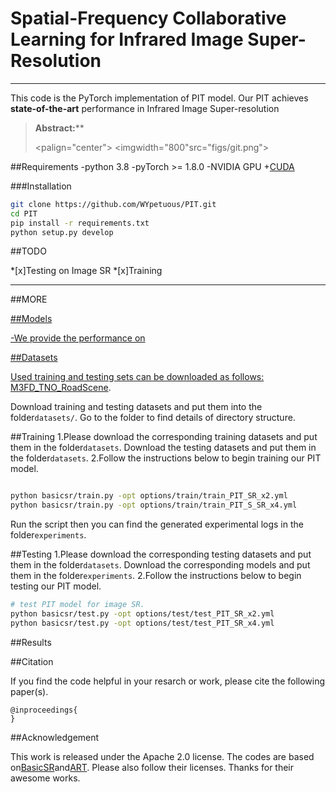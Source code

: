 # Spatial-Frequency Collaborative Learning for Infrared Image Super-Resolution





---
This code is the PyTorch implementation of PIT model. Our PIT achieves **state-of-the-art** performance in Infrared Image Super-resolution

>**Abstract:****
>
><palign="center">
><imgwidth="800"src="figs/git.png">
></p>



##Requirements
-python 3.8
-pyTorch >= 1.8.0
-NVIDIA GPU +[CUDA](https://developer.nvidia.com/cuda-downloads)

###Installation
```bash
git clone https://github.com/WYpetuous/PIT.git
cd PIT
pip install -r requirements.txt
python setup.py develop
```

##TODO

*[x]Testing on Image SR
*[x]Training

---

##MORE
<a href="https://imgsli.com/NDE2MzIx">


##Models

-We provide the performance on

##Datasets


Used training and testing sets can be downloaded as follows: [M3FD_TNO_RoadScene](https://drive.google.com/drive/folders/1K8pRnyiwW6dJ0Kfr_yDVEI57qbXwoUjQ?usp=drive_link).


Download  training and testing datasets and put them into the folder`datasets/`. Go to the folder to find details of directory structure.

##Training
1.Please download the corresponding training datasets and put them in the folder`datasets`. Download the testing datasets and put them in the folder`datasets`.
2.Follow the instructions below to begin training our PIT model.
```bash

python basicsr/train.py -opt options/train/train_PIT_SR_x2.yml
python basicsr/train.py -opt options/train/train_PIT_S_SR_x4.yml
```
Run the script then you can find the generated experimental logs in the folder`experiments`.


##Testing
1.Please download the corresponding testing datasets and put them in the folder`datasets`. Download the corresponding models and put them in the folder`experiments`.
2.Follow the instructions below to begin testing our PIT model.
```bash
# test PIT model for image SR.
python basicsr/test.py -opt options/test/test_PIT_SR_x2.yml
python basicsr/test.py -opt options/test/test_PIT_SR_x4.yml
```


##Results


##Citation

If you find the code helpful in your resarch or work, please cite the following paper(s).
```
@inproceedings{
}
```

##Acknowledgement

This work is released under the Apache 2.0 license.
The codes are based on[BasicSR](https://github.com/xinntao/BasicSR)and[ART](). Please also follow their licenses. Thanks for their awesome works.

